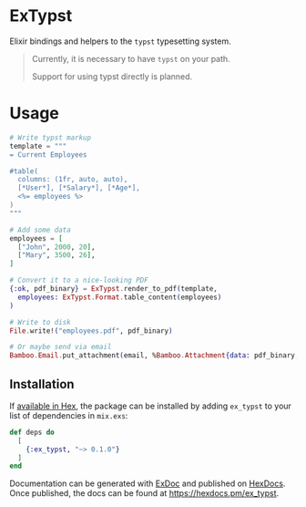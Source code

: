 # ExTypst

Elixir bindings and helpers to the `typst` typesetting system.

> Currently, it is necessary to have `typst` on your path.
> 
> Support for using typst directly is planned.

# Usage

```Elixir 
# Write typst markup
template = """
= Current Employees

#table(
  columns: (1fr, auto, auto),
  [*User*], [*Salary*], [*Age*],
  <%= employees %>
)
"""

# Add some data
employees = [
  ["John", 2000, 20],
  ["Mary", 3500, 26],
]

# Convert it to a nice-looking PDF
{:ok, pdf_binary} = ExTypst.render_to_pdf(template, 
  employees: ExTypst.Format.table_content(employees)
)

# Write to disk
File.write!("employees.pdf", pdf_binary)

# Or maybe send via email
Bamboo.Email.put_attachment(email, %Bamboo.Attachment{data: pdf_binary, filename: "employees.pdf"})
```

## Installation

If [available in Hex](https://hex.pm/docs/publish), the package can be installed
by adding `ex_typst` to your list of dependencies in `mix.exs`:

```elixir
def deps do
  [
    {:ex_typst, "~> 0.1.0"}
  ]
end
```

Documentation can be generated with [ExDoc](https://github.com/elixir-lang/ex_doc)
and published on [HexDocs](https://hexdocs.pm). Once published, the docs can
be found at <https://hexdocs.pm/ex_typst>.

